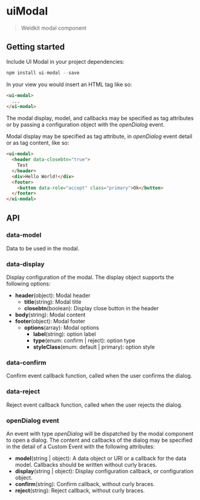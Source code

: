 # uiModal
> Weldkit modal component

## Getting started

Include UI Modal in your project dependencies:

```javascript
npm install ui-modal --save
```

In your view you would insert an HTML tag like so:

```html
<ui-modal>
  ...
</ui-modal>
```

The modal display, model, and callbacks may be specified
as tag attributes or by passing a configuration object with
the _openDialog_ event.

Modal display may be specified as tag attribute, in _openDialog_ event
detail or as tag content, like so:

```html
<ui-modal>
  <header data-closebtn="true">
    Test
  </header>
  <div>Hello World!</div>
  <footer>
    <button data-role="accept" class="primary">Ok</button>
  </footer>
</ui-modal>
```

## API

### data-model

Data to be used in the modal.

### data-display

Display configuration of the modal. The display object supports the following options:

* __header__(object): Modal header
    * __title__(string): Modal title
    * __closebtn__(boolean): Display close button in the header
* __body__(string): Modal content
* __footer__(object): Modal footer
    * __options__(array): Modal options
      * __label__(string): option label
      * __type__(enum: confirm | reject): option type
      * __styleClass__(enum: default | primary): option style

### data-confirm

Confirm event callback function, called when the user
confirms the dialog.

### data-reject

Reject event callback function, called when the user
rejects the dialog.

### openDialog event

An event with type _openDialog_ will be dispatched
by the modal component to open a dialog. The content
and callbacks of the dialog may be specified in the
detail of a Custom Event with the following attributes:

* __model__(string | object): A data object or URI or
a callback for the data model. Callbacks should be written
without curly braces.
* __display__(string | object): Display configuration callback,
or configuration object.
* __confirm__(string): Confirm callback, without curly braces.
* __reject__(string): Reject callback, without curly braces.
